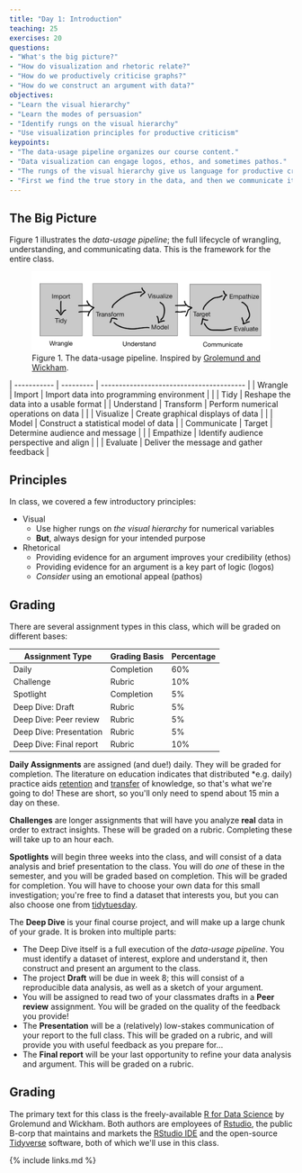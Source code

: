 ```yaml
---
title: "Day 1: Introduction"
teaching: 25
exercises: 20
questions:
- "What's the big picture?"
- "How do visualization and rhetoric relate?"
- "How do we productively criticise graphs?"
- "How do we construct an argument with data?"
objectives:
- "Learn the visual hierarchy"
- "Learn the modes of persuasion"
- "Identify rungs on the visual hierarchy"
- "Use visualization principles for productive criticism"
keypoints:
- "The data-usage pipeline organizes our course content."
- "Data visualization can engage logos, ethos, and sometimes pathos."
- "The rungs of the visual hierarchy give us language for productive criticism."
- "First we find the true story in the data, and then we communicate it persuasively."
---
```


## The Big Picture
Figure 1 illustrates the *data-usage pipeline*; the full lifecycle of wrangling,
understanding, and communicating data. This is the framework for the entire
class.

<figure>
  <img src="../fig/data-usage-pipeline.png" style="width:1000px;">
  <figcaption>Figure 1. The data-usage pipeline. Inspired
  by <a href="https://r4ds.had.co.nz/introduction.html">Grolemund and
  Wickham</a>.</figcaption>
</figure>

| ----------- | --------- | ---------------------------------------- |
| Wrangle     | Import    | Import data into programming environment |
|             | Tidy      | Reshape the data into a usable format    |
| Understand  | Transform | Perform numerical operations on data     |
|             | Visualize | Create graphical displays of data        |
|             | Model     | Construct a statistical model of data    |
| Communicate | Target    | Determine audience and message           |
|             | Empathize | Identify audience perspective and align  |
|             | Evaluate  | Deliver the message and gather feedback  |

## Principles
In class, we covered a few introductory principles:

- Visual
  - Use higher rungs on *the visual hierarchy* for numerical variables
  - **But**, always design for your intended purpose
- Rhetorical
  - Providing evidence for an argument improves your credibility (ethos)
  - Providing evidence for an argument is a key part of logic (logos)
  - *Consider* using an emotional appeal (pathos)

## Grading
There are several assignment types in this class, which will be graded on
different bases:

| Assignment Type | Grading Basis | Percentage |
| --- | --- | --- |
| Daily | Completion | 60% |
| Challenge | Rubric | 10% |
| Spotlight | Completion | 5% |
| Deep Dive: Draft | Rubric | 5% |
| Deep Dive: Peer review | Rubric | 5% |
| Deep Dive: Presentation | Rubric | 5% |
| Deep Dive: Final report | Rubric | 10% |

**Daily Assignments** are assigned (and due!) daily. They will be graded for
completion. The literature on education indicates that distributed *e.g. daily)
practice aids [retention](http://www.jamesmlang.com/p/small-teaching.html) and
[transfer](https://www.hup.harvard.edu/catalog.php?isbn=9780674660021) of
knowledge, so that's what we're going to do! These are short, so you'll only
need to spend about 15 min a day on these.

**Challenges** are longer assignments that will have you analyze **real** data
in order to extract insights. These will be graded on a rubric. Completing these
will take up to an hour each.

**Spotlights** will begin three weeks into the class, and will consist of a data
analysis and brief presentation to the class. You will do *one* of these in the
semester, and you will be graded based on completion. This will be graded for
completion. You will have to choose your own data for this small investigation;
you're free to find a dataset that interests you, but you can also choose one
from [tidytuesday](https://github.com/rfordatascience/tidytuesday).

The **Deep Dive** is your final course project, and will make up a large chunk
of your grade. It is broken into multiple parts:

- The Deep Dive itself is a full execution of the *data-usage pipeline*. You
  must identify a dataset of interest, explore and understand it, then construct
  and present an argument to the class.
- The project **Draft** will be due in week 8; this will consist of a
  reproducible data analysis, as well as a sketch of your argument.
- You will be assigned to read two of your classmates drafts in a **Peer
  review** assignment. You will be graded on the quality of the feedback you
  provide!
- The **Presentation** will be a (relatively) low-stakes communication of your
  report to the full class. This will be graded on a rubric, and will provide
  you with useful feedback as you prepare for...
- The **Final report** will be your last opportunity to refine your data
  analysis and argument. This will be graded on a rubric.

## Grading
The primary text for this class is the freely-available [R for Data
Science](https://r4ds.had.co.nz/) by Grolemund and Wickham. Both authors are
employees of [Rstudio](https://rstudio.com/), the public B-corp that maintains
and markets the [RStudio IDE](https://rstudio.com/products/rstudio/) and the
open-source [Tidyverse](https://www.tidyverse.org/) software, both of which
we'll use in this class.

{% include links.md %}
